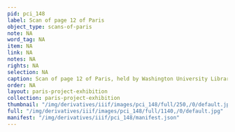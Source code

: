 ```yaml
---
pid: pci_148
label: Scan of page 12 of Paris
object_type: scans-of-paris
note: NA
word_tag: NA
item: NA
link: NA
notes: NA
rights: NA
selection: NA
caption: Scan of page 12 of Paris, held by Washington University Libraries
order: NA
layout: paris-project-exhibition
collection: paris-project-exhibition
thumbnail: "/img/derivatives/iiif/images/pci_148/full/250,/0/default.jpg"
full: "/img/derivatives/iiif/images/pci_148/full/1140,/0/default.jpg"
manifest: "/img/derivatives/iiif/pci_148/manifest.json"
---
```

